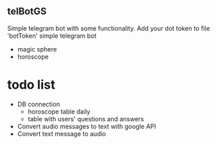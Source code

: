 ## telBotGS
Simple telegram bot with some functionality.
Add your dot token to file  'botToken'
simple telegram bot
- magic sphere
- horoscope

# todo list 
- DB connection 
    * horoscope table daily
    * table with users' questions and answers 
- Convert audio messages to text with google API 
- Convert text message to audio